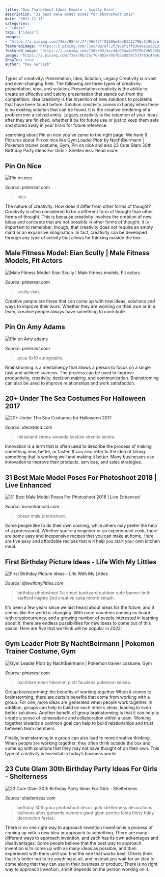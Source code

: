 ```yaml
---
title: "Gym Photoshoot Ideas Female : Scully Eian"
description: "31 best male model poses for photoshoot 2018"
date: "2022-12-11"
categories:
- "ideas"
tags: ["ideas"]
images:
- "https://i.pinimg.com/736x/98/ef/2f/98ef2ff83606e1e381313796c11963ce.jpg"
featuredImage: "https://i.pinimg.com/736x/98/ef/2f/98ef2ff83606e1e381313796c11963ce.jpg"
featured_image: "https://i.pinimg.com/736x/03/4a/4d/034a4d3576b7eb92b5865d5f0e096773.jpg"
image: "https://i.pinimg.com/736x/0b/2e/70/0b2e70bf65ad550c573783c49a63daf0.jpg"
ShowToc: true
author: "Ray Gerlach"
---
```



Types of creativity: Presentation, Idea, Solution, Legacy
Creativity is a vast and ever-changing field. The following are three types of creativity: presentation, idea, and solution. Presentation creativity is the ability to create an effective and catchy presentation that stands out from the competition. Idea creativity is the invention of new solutions to problems that have been faced before. Solution creativity comes in handy when there is no existing solution that can be found. It is the creative rendering of a problem into a solved entity. Legacy creativity is the retention of your ideas after they are finished, whether it be for future use or just to keep them safe and stored away in your brain for future reference.

	

		
searching about Pin on nice you've came to the right page. We have 8 Pictures about Pin on nice like Gym Leader Piotr by NachtBeirmann | Pokemon trainer costume, Gym, Pin on nice and also 23 Cute Glam 30th Birthday Party Ideas For Girls - Shelterness. Read more:
		
    
## Pin On Nice

<img loading=lazy src="https://i.pinimg.com/736x/05/fd/cf/05fdcf5ae09a3d1d71a804d6c7e1f695.jpg" onerror="this.onerror=null;this.src='https://tse2.mm.bing.net/th?id=OIP.21mQQLsYUE-urWbxQrgG4gHaL-&amp;pid=15.1';" alt="Pin on nice">

_Source: pinterest.com_

>nice. 

	

The nature of creativity: How does it differ from other forms of thought?
Creativity is often considered to be a different form of thought than other forms of thought. This is because creativity involves the creation of new ideas and concepts that are not possible in other forms of thought. It is important to remember, though, that creativity does not require an empty mind or an expansive imagination. In fact, creativity can be developed through any type of activity that allows for thinking outside the box.

    
## Male Fitness Model: Eian Scully | Male Fitness Models, Fit Actors

<img loading=lazy src="https://i.pinimg.com/736x/03/4a/4d/034a4d3576b7eb92b5865d5f0e096773.jpg" onerror="this.onerror=null;this.src='https://tse3.mm.bing.net/th?id=OIP.Wuy2pfq765iXlcXod5InCQHaLH&amp;pid=15.1';" alt="Male Fitness Model: Eian Scully | Male fitness models, Fit actors">

_Source: pinterest.com_

>scully eian. 

	

Creative people are those that can come up with new ideas, solutions and ways to improve their work. Whether they are working on their own or in a team, creative people always have something to contribute.

    
## Pin On Amy Adams

<img loading=lazy src="https://i.pinimg.com/736x/98/ef/2f/98ef2ff83606e1e381313796c11963ce.jpg" onerror="this.onerror=null;this.src='https://tse3.mm.bing.net/th?id=OIP.9kNrZU_d_HL3zWh9aS4LZwHaKi&amp;pid=15.1';" alt="Pin on Amy adams">

_Source: pinterest.com_

>acoa 8x10 autographs. 

	

Brainstroming is a mentalnergy that allows a person to focus on a single task and achieve success. The process can be used to improve productivity, creativity, decision making, and communication. Brainstroming can also be used to improve relationships and work satisfaction.

    
## 20+ Under The Sea Costumes For Halloween 2017

<img loading=lazy src="https://ideastand.com/wp-content/uploads/2017/09/sea-costume-diy/21-under-the-sea-costumes-costume-diy.jpg" onerror="this.onerror=null;this.src='https://tse4.mm.bing.net/th?id=OIP.014RAh1maMTDsYYMTtX3kAHaLH&amp;pid=15.1';" alt="20+ Under The Sea Costumes for Halloween 2017">

_Source: ideastand.com_

>ideastand sirena veranda kostüm sirenita sereia. 

	

Innovation is a term that is often used to describe the process of making something new, better, or faster. It can also refer to the idea of taking something that is working well and making it better. Many businesses use innovation to improve their products, services, and sales strategies.

    
## 31 Best Male Model Poses For Photoshoot 2018 | Live Enhanced

<img loading=lazy src="http://www.liveenhanced.com/wp-content/uploads/2018/04/male-model-poses-19.jpg" onerror="this.onerror=null;this.src='https://tse1.mm.bing.net/th?id=OIP.ftkNIuSHGgk55-2BV8tCYgHaLH&amp;pid=15.1';" alt="31 Best Male Model Poses For Photoshoot 2018 | Live Enhanced">

_Source: liveenhanced.com_

>poses male photoshoot. 

	

Some people like to do their own cooking, while others may prefer the help of a professional. Whether you’re a beginner or an experienced cook, there are some easy and inexpensive recipes that you can make at home. Here are five easy and affordable recipes that will help you start your own kitchen meal.

    
## First Birthday Picture Ideas - Life With My Littles

<img loading=lazy src="https://farm1.staticflickr.com/616/20738847472_71edc87d1f_c.jpg" onerror="this.onerror=null;this.src='https://tse1.mm.bing.net/th?id=OIP.wiu2C95uzcedAEsN3GFD_AHaLH&amp;pid=15.1';" alt="First Birthday Picture Ideas - Life With My Littles">

_Source: lifewithmylittles.com_

>birthday photoshoot 1st shoot backyard outdoor cute banner beth stafford inspire 2nd creative cake month smash. 

	

It's been a few years since we last heard about ideas for the future, and it seems like the world is changing. With more countries coming on board with cryptocurrency, and a growing number of people interested in learning about it, there are endless possibilities for new ideas to come out of this space. Here are five that we think will be popular in 2022: 

    
## Gym Leader Piotr By NachtBeirmann | Pokemon Trainer Costume, Gym

<img loading=lazy src="https://i.pinimg.com/736x/0b/2e/70/0b2e70bf65ad550c573783c49a63daf0.jpg" onerror="this.onerror=null;this.src='https://tse3.mm.bing.net/th?id=OIP.Hzy-jrnjoy8lgGqIbfQYkAHaNW&amp;pid=15.1';" alt="Gym Leader Piotr by NachtBeirmann | Pokemon trainer costume, Gym">

_Source: pinterest.com_

>nachtbeirmann fakemon piotr fauxlens pokémon kelsea. 

	

Group brainstorming: the benefits of working together
When it comes to brainstorming, there are certain benefits that come from working with a group. For one, more ideas are generated when people work together. In addition, groups can help to build on each other’s ideas, leading to even better solutions.
Another benefit of group brainstorming is that it can help to create a sense of camaraderie and collaboration within a team. Working together towards a common goal can help to build relationships and trust between team members.

Finally, brainstorming in a group can also lead to more creative thinking. When people are working together, they often think outside the box and come up with solutions that they may not have thought of on their own. This type of creativity is essential in today’s business world.

    
## 23 Cute Glam 30th Birthday Party Ideas For Girls - Shelterness

<img loading=lazy src="http://i.shelterness.com/2017/02/04-giant-balloons-banners-and-garlands.jpg" onerror="this.onerror=null;this.src='https://tse4.mm.bing.net/th?id=OIP.uexFYFHb_cbRifhb0lJRcQHaJ4&amp;pid=15.1';" alt="23 Cute Glam 30th Birthday Party Ideas For Girls - Shelterness">

_Source: shelterness.com_

>birthday 30th para photoshoot decor gold shelterness decorations balloons años garlands banners giant glam parties festa thirty bday decoracion festas. 

	

There is no one right way to approach invention
Invention is a process of coming up with a new idea or approach to something. There are many different ways to approach invention, and each has its own advantages and disadvantages. Some people believe that the best way to approach invention is to come up with as many ideas as possible, and then experiment with them until you find the one that works best. Others think that it's better not to try anything at all, and instead just wait for an idea to come along that they can use in their business or product. There is no right way to approach invention, and it depends on the person working on it.

